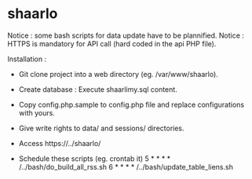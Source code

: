shaarlo
=======

Notice : some bash scripts for data update have to be plannified.
Notice : HTTPS is mandatory for API call (hard coded in the api PHP file).

Installation : 
* Git clone project into a web directory (eg. /var/www/shaarlo).

* Create database : Execute shaarlimy.sql content.

* Copy config.php.sample to config.php file and replace configurations with yours.

* Give write rights to data/ and sessions/ directories.

* Access https://../shaarlo/

* Schedule these scripts (eg. crontab it)
5 * * * *  /../bash/do_build_all_rss.sh
6 * * * *  /../bash/update_table_liens.sh


